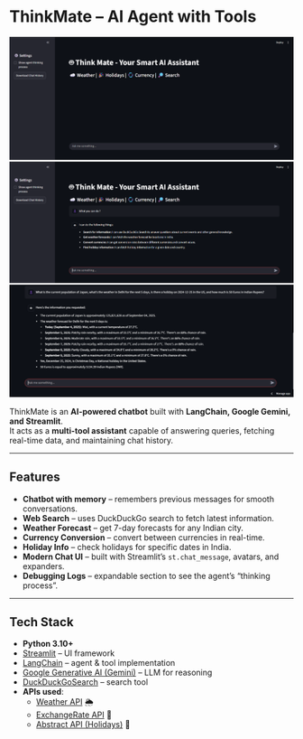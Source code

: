 # ThinkMate – AI Agent with Tools  
![Home Screen](assets/img1.png)  
![Chat Example](assets/Img2.png) 
![Chat Example](assets/img3.png) 

ThinkMate is an **AI-powered chatbot** built with **LangChain, Google Gemini, and Streamlit**.  
It acts as a **multi-tool assistant** capable of answering queries, fetching real-time data, and maintaining chat history.  

---

##  Features  
-  **Chatbot with memory** – remembers previous messages for smooth conversations.  
-  **Web Search** – uses DuckDuckGo search to fetch latest information.  
-  **Weather Forecast** – get 7-day forecasts for any Indian city.  
- **Currency Conversion** – convert between currencies in real-time.  
- **Holiday Info** – check holidays for specific dates in India.  
- **Modern Chat UI** – built with Streamlit’s `st.chat_message`, avatars, and expanders.  
- **Debugging Logs** – expandable section to see the agent’s “thinking process”.  

---

##  Tech Stack  
- **Python 3.10+**  
- [Streamlit](https://streamlit.io/) – UI framework  
- [LangChain](https://www.langchain.com/) – agent & tool implementation  
- [Google Generative AI (Gemini)](https://ai.google/) – LLM for reasoning  
- [DuckDuckGoSearch](https://pypi.org/project/duckduckgo-search/) – search tool  
- **APIs used**:  
  - [Weather API](https://www.weatherapi.com/) 🌦️  
  - [ExchangeRate API](https://www.exchangerate-api.com/) 💱  
  - [Abstract API (Holidays)](https://www.abstractapi.com/holidays-api) 📅  


